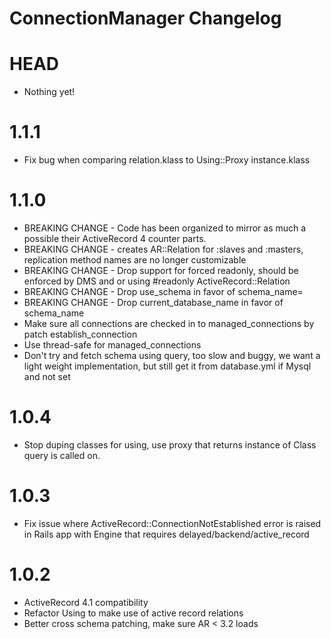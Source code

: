 ConnectionManager Changelog
=====================

HEAD
=======
- Nothing yet!

1.1.1
=======
- Fix bug when comparing relation.klass to Using::Proxy instance.klass 

1.1.0
=======
- BREAKING CHANGE - Code has been organized to mirror as much a possible their ActiveRecord 4 counter parts.
- BREAKING CHANGE - creates AR::Relation for :slaves and :masters, replication method names are no longer customizable
- BREAKING CHANGE - Drop support for forced readonly, should be enforced by DMS and or using #readonly ActiveRecord::Relation
- BREAKING CHANGE - Drop use_schema in favor of schema_name=
- BREAKING CHANGE - Drop current_database_name in favor of schema_name
- Make sure all connections are checked in to managed_connections by patch establish_connection
- Use thread-safe for managed_connections
- Don't try and fetch schema using query, too slow and buggy, we want a light weight implementation, but still get it from database.yml if Mysql and not set

1.0.4
=======
- Stop duping classes for using, use proxy that returns instance of Class query is called on.

1.0.3
=======
- Fix issue where ActiveRecord::ConnectionNotEstablished error is raised in Rails app with Engine that requires delayed/backend/active_record

1.0.2
=======
- ActiveRecord 4.1 compatibility
- Refactor Using to make use of active record relations
- Better cross schema patching, make sure AR < 3.2 loads